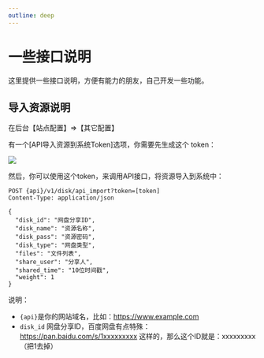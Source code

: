 ```yaml
---
outline: deep
---
```



# 一些接口说明 

这里提供一些接口说明，方便有能力的朋友，自己开发一些功能。

## 导入资源说明

在后台【站点配置】=>【其它配置】

有一个[API导入资源到系统Token]选项，你需要先生成这个 token：

![](/images/api/image.png)

然后，你可以使用这个token，来调用API接口，将资源导入到系统中：

```http
POST {api}/v1/disk/api_import?token=[token]
Content-Type: application/json

{
  "disk_id": "网盘分享ID",
  "disk_name": "资源名称",
  "disk_pass": "资源密码",
  "disk_type": "网盘类型",
  "files": "文件列表",
  "share_user": "分享人",
  "shared_time": "10位时间戳",
  "weight": 1
}
```

说明：

- `{api}`是你的网站域名，比如：https://www.example.com
- `disk_id` 网盘分享ID，百度网盘有点特殊：https://pan.baidu.com/s/1xxxxxxxxx 这样的，那么这个ID就是：xxxxxxxxx（把1去掉）